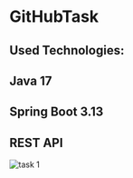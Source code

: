 # GitHubTask
Used Technologies:
- 
Java 17
-
Spring Boot 3.13
-
REST API
-

![task 1](https://github.com/PatykKon/GitHubTask/assets/115705372/e448cc6d-3d91-4b7d-80c0-c9f9c411ce90)
